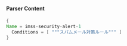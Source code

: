 #### Parser Content
```Java
{
Name = imss-security-alert-1
  Conditions = [ """スパムメール対策ルール""" ]
}
```